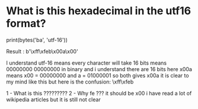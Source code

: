 
# What is this hexadecimal in the utf16 format?

print(bytes('ba', 'utf-16'))

Result :
b'\xff\xfeb\x00a\x00'

I understand utf-16 means every character will take 16 bits means 00000000 00000000 in binary and i understand there are 16 bits here x00a means x00 = 00000000 and a = 01000001 so both gives x00a it is clear to my mind like this but here is the confusion:
\xff\xfeb

1 - What is this ?????????
2 - Why fe ??? it should be x00
i have read a lot of wikipedia articles but it is still not clear

        